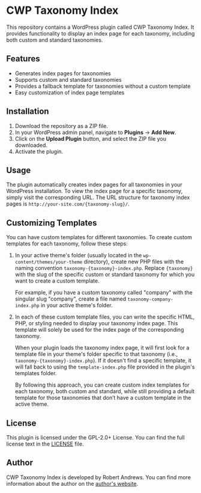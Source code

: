 # CWP Taxonomy Index

This repository contains a WordPress plugin called CWP Taxonomy Index. It provides functionality to display an index page for each taxonomy, including both custom and standard taxonomies.

## Features

- Generates index pages for taxonomies
- Supports custom and standard taxonomies
- Provides a fallback template for taxonomies without a custom template
- Easy customization of index page templates

## Installation

1. Download the repository as a ZIP file.
2. In your WordPress admin panel, navigate to **Plugins** → **Add New**.
3. Click on the **Upload Plugin** button, and select the ZIP file you downloaded.
4. Activate the plugin.

## Usage

The plugin automatically creates index pages for all taxonomies in your WordPress installation. To view the index page for a specific taxonomy, simply visit the corresponding URL. The URL structure for taxonomy index pages is `http://your-site.com/{taxonomy-slug}/`.

## Customizing Templates

You can have custom templates for different taxonomies. To create custom templates for each taxonomy, follow these steps:

1. In your active theme's folder (usually located in the `wp-content/themes/your-theme` directory), create new PHP files with the naming convention `taxonomy-{taxonomy}-index.php`. Replace `{taxonomy}` with the slug of the specific custom or standard taxonomy for which you want to create a custom template.

   For example, if you have a custom taxonomy called "company" with the singular slug "company", create a file named `taxonomy-company-index.php` in your active theme's folder.

2. In each of these custom template files, you can write the specific HTML, PHP, or styling needed to display your taxonomy index page. This template will solely be used for the index page of the corresponding taxonomy.

   When your plugin loads the taxonomy index page, it will first look for a template file in your theme's folder specific to that taxonomy (i.e., `taxonomy-{taxonomy}-index.php`). If it doesn't find a specific template, it will fall back to using the `template-index.php` file provided in the plugin's templates folder.

   By following this approach, you can create custom index templates for each taxonomy, both custom and standard, while still providing a default template for those taxonomies that don’t have a custom template in the active theme.

## License

This plugin is licensed under the GPL-2.0+ License. You can find the full license text in the [LICENSE](LICENSE) file.

## Author

CWP Taxonomy Index is developed by Robert Andrews. You can find more information about the author on the [author's website](https://www.robertandrews.co.uk).

